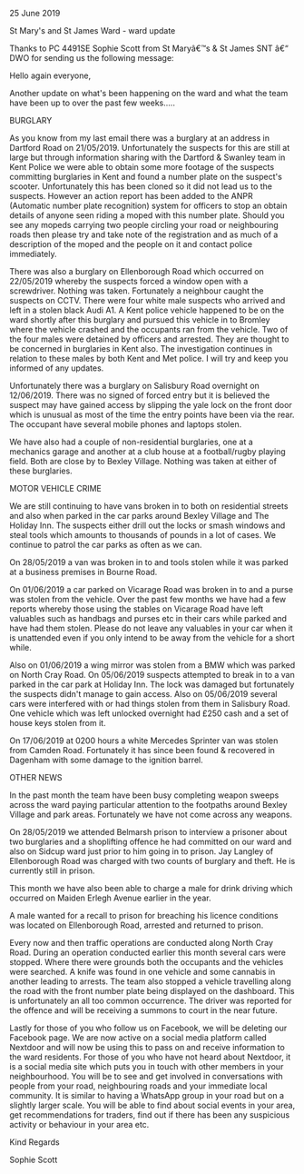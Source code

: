 25 June 2019

St Mary's and St James Ward - ward update

Thanks to PC 4491SE Sophie Scott from St Maryâ€™s & St James SNT â€“ DWO for sending us the following message:

Hello again everyone,

Another update on what's been happening on the ward and what the team have been up to over the past few weeks.....

BURGLARY

As you know from my last email there was a burglary at an address in Dartford Road on 21/05/2019. Unfortunately the suspects for this are still at large but through information sharing with the Dartford & Swanley team in Kent Police we were able to obtain some more footage of the suspects committing burglaries in Kent and found a number plate on the suspect's scooter. Unfortunately this has been cloned so it did not lead us to the suspects. However an action report has been added to the ANPR (Automatic number plate recognition) system for officers to stop an obtain details of anyone seen riding a moped with this number plate. Should you see any mopeds carrying two people circling your road or neighbouring roads then please try and take note of the registration and as much of a description of the moped and the people on it and contact police immediately.

There was also a burglary on Ellenborough Road which occurred on 22/05/2019 whereby the suspects forced a window open with a screwdriver. Nothing was taken. Fortunately a neighbour caught the suspects on CCTV. There were four white male suspects who arrived and left in a stolen black Audi A1. A Kent police vehicle happened to be on the ward shortly after this burglary and pursued this vehicle in to Bromley where the vehicle crashed and the occupants ran from the vehicle. Two of the four males were detained by officers and arrested. They are thought to be concerned in burglaries in Kent also. The investigation continues in relation to these males by both Kent and Met police. I will try and keep you informed of any updates.

Unfortunately there was a burglary on Salisbury Road overnight on 12/06/2019. There was no signed of forced entry but it is believed the suspect may have gained access by slipping the yale lock on the front door which is unusual as most of the time the entry points have been via the rear. The occupant have several mobile phones and laptops stolen.

We have also had a couple of non-residential burglaries, one at a mechanics garage and another at a club house at a football/rugby playing field. Both are close by to Bexley Village. Nothing was taken at either of these burglaries.

MOTOR VEHICLE CRIME

We are still continuing to have vans broken in to both on residential streets and also when parked in the car parks around Bexley Village and The Holiday Inn. The suspects either drill out the locks or smash windows and steal tools which amounts to thousands of pounds in a lot of cases. We continue to patrol the car parks as often as we can.

On 28/05/2019 a van was broken in to and tools stolen while it was parked at a business premises in Bourne Road.

On 01/06/2019 a car parked on Vicarage Road was broken in to and a purse was stolen from the vehicle. Over the past few months we have had a few reports whereby those using the stables on Vicarage Road have left valuables such as handbags and purses etc in their cars while parked and have had them stolen. Please do not leave any valuables in your car when it is unattended even if you only intend to be away from the vehicle for a short while.

Also on 01/06/2019 a wing mirror was stolen from a BMW which was parked on North Cray Road. On 05/06/2019 suspects attempted to break in to a van parked in the car park at Holiday Inn. The lock was damaged but fortunately the suspects didn't manage to gain access. Also on 05/06/2019 several cars were interfered with or had things stolen from them in Salisbury Road. One vehicle which was left unlocked overnight had £250 cash and a set of house keys stolen from it.

On 17/06/2019 at 0200 hours a white Mercedes Sprinter van was stolen from Camden Road. Fortunately it has since been found & recovered in Dagenham with some damage to the ignition barrel.

OTHER NEWS

In the past month the team have been busy completing weapon sweeps across the ward paying particular attention to the footpaths around Bexley Village and park areas. Fortunately we have not come across any weapons.

On 28/05/2019 we attended Belmarsh prison to interview a prisoner about two burglaries and a shoplifting offence he had committed on our ward and also on Sidcup ward just prior to him going in to prison. Jay Langley of Ellenborough Road was charged with two counts of burglary and theft. He is currently still in prison.

This month we have also been able to charge a male for drink driving which occurred on Maiden Erlegh Avenue earlier in the year.

A male wanted for a recall to prison for breaching his licence conditions was located on Ellenborough Road, arrested and returned to prison.

Every now and then traffic operations are conducted along North Cray Road. During an operation conducted earlier this month several cars were stopped. Where there were grounds both the occupants and the vehicles were searched. A knife was found in one vehicle and some cannabis in another leading to arrests. The team also stopped a vehicle travelling along the road with the front number plate being displayed on the dashboard. This is unfortunately an all too common occurrence. The driver was reported for the offence and will be receiving a summons to court in the near future.

Lastly for those of you who follow us on Facebook, we will be deleting our Facebook page. We are now active on a social media platform called Nextdoor and will now be using this to pass on and receive information to the ward residents. For those of you who have not heard about Nextdoor, it is a social media site which puts you in touch with other members in your neighbourhood. You will be to see and get involved in conversations with people from your road, neighbouring roads and your immediate local community. It is similar to having a WhatsApp group in your road but on a slightly larger scale. You will be able to find about social events in your area, get recommendations for traders, find out if there has been any suspicious activity or behaviour in your area etc.

Kind Regards

Sophie Scott
